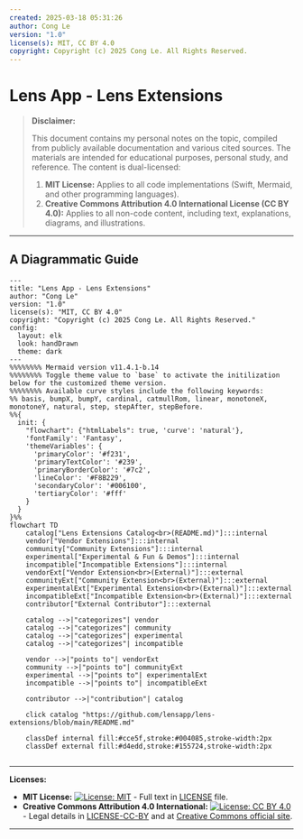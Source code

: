 ```yaml
---
created: 2025-03-18 05:31:26
author: Cong Le
version: "1.0"
license(s): MIT, CC BY 4.0
copyright: Copyright (c) 2025 Cong Le. All Rights Reserved.
---
```




# Lens App - Lens Extensions
> **Disclaimer:**
>
> This document contains my personal notes on the topic,
> compiled from publicly available documentation and various cited sources.
> The materials are intended for educational purposes, personal study, and reference.
> The content is dual-licensed:
> 1. **MIT License:** Applies to all code implementations (Swift, Mermaid, and other programming languages).
> 2. **Creative Commons Attribution 4.0 International License (CC BY 4.0):** Applies to all non-code content, including text, explanations, diagrams, and illustrations.
---


## A Diagrammatic Guide 

```mermaid
---
title: "Lens App - Lens Extensions"
author: "Cong Le"
version: "1.0"
license(s): "MIT, CC BY 4.0"
copyright: "Copyright (c) 2025 Cong Le. All Rights Reserved."
config:
  layout: elk
  look: handDrawn
  theme: dark
---
%%%%%%%% Mermaid version v11.4.1-b.14
%%%%%%%% Toggle theme value to `base` to activate the initilization below for the customized theme version.
%%%%%%%% Available curve styles include the following keywords:
%% basis, bumpX, bumpY, cardinal, catmullRom, linear, monotoneX, monotoneY, natural, step, stepAfter, stepBefore.
%%{
  init: {
    "flowchart": {"htmlLabels": true, 'curve': 'natural'},
    'fontFamily': 'Fantasy',
    'themeVariables': {
      'primaryColor': '#f231',
      'primaryTextColor': '#239',
      'primaryBorderColor': '#7c2',
      'lineColor': '#F8B229',
      'secondaryColor': '#006100',
      'tertiaryColor': '#fff'
    }
  }
}%%
flowchart TD
    catalog["Lens Extensions Catalog<br>(README.md)"]:::internal
    vendor["Vendor Extensions"]:::internal
    community["Community Extensions"]:::internal
    experimental["Experimental & Fun & Demos"]:::internal
    incompatible["Incompatible Extensions"]:::internal
    vendorExt["Vendor Extension<br>(External)"]:::external
    communityExt["Community Extension<br>(External)"]:::external
    experimentalExt["Experimental Extension<br>(External)"]:::external
    incompatibleExt["Incompatible Extension<br>(External)"]:::external
    contributor["External Contributor"]:::external

    catalog -->|"categorizes"| vendor
    catalog -->|"categorizes"| community
    catalog -->|"categorizes"| experimental
    catalog -->|"categorizes"| incompatible

    vendor -->|"points to"| vendorExt
    community -->|"points to"| communityExt
    experimental -->|"points to"| experimentalExt
    incompatible -->|"points to"| incompatibleExt

    contributor -->|"contribution"| catalog

    click catalog "https://github.com/lensapp/lens-extensions/blob/main/README.md"

    classDef internal fill:#cce5f,stroke:#004085,stroke-width:2px
    classDef external fill:#d4edd,stroke:#155724,stroke-width:2px
    
```



---
**Licenses:**

- **MIT License:**  [![License: MIT](https://img.shields.io/badge/License-MIT-yellow.svg)](LICENSE) - Full text in [LICENSE](LICENSE) file.
- **Creative Commons Attribution 4.0 International:** [![License: CC BY 4.0](https://licensebuttons.net/l/by/4.0/88x31.png)](LICENSE-CC-BY) - Legal details in [LICENSE-CC-BY](LICENSE-CC-BY) and at [Creative Commons official site](http://creativecommons.org/licenses/by/4.0/).

---